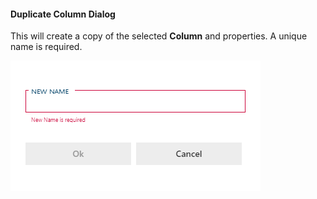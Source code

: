 #### Duplicate Column Dialog

This will create a copy of the selected **Column** and properties. A unique name is required.

![Duplicate Column Dialog -mtb-20-image](images/dialog-duplicate-column.64566.png "Duplicate Column Dialog")
